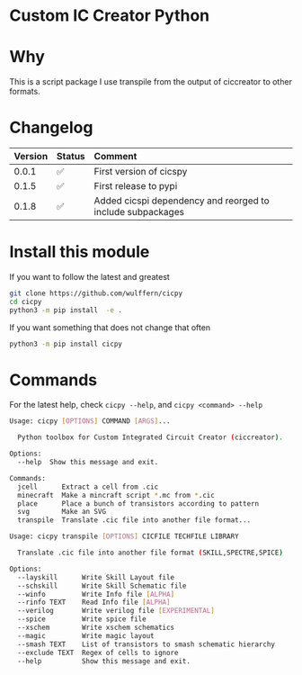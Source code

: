 
# Custom IC Creator Python


# Why
This is a script package I use transpile from the output of ciccreator to other
formats.
 
# Changelog
| Version | Status | Comment |
|:--|:--|:--|
|0.0.1| :white_check_mark: | First version of cicspy|
|0.1.5| :white_check_mark: | First release to pypi|
|0.1.8| :white_check_mark: | Added cicspi dependency and reorged to include subpackages|

# Install this module
If you want to follow the latest and greatest
``` sh
git clone https://github.com/wulffern/cicpy
cd cicpy
python3 -m pip install  -e . 
```

If you want something that does not change that often
``` sh
python3 -m pip install cicpy 

```

# Commands

For the latest help, check `cicpy --help`, and `cicpy <command> --help`

``` sh
Usage: cicpy [OPTIONS] COMMAND [ARGS]...

  Python toolbox for Custom Integrated Circuit Creator (ciccreator).

Options:
  --help  Show this message and exit.

Commands:
  jcell      Extract a cell from .cic
  minecraft  Make a mincraft script *.mc from *.cic
  place      Place a bunch of transistors according to pattern
  svg        Make an SVG
  transpile  Translate .cic file into another file format...
```

``` sh
Usage: cicpy transpile [OPTIONS] CICFILE TECHFILE LIBRARY

  Translate .cic file into another file format (SKILL,SPECTRE,SPICE)

Options:
  --layskill      Write Skill Layout file
  --schskill      Write Skill Schematic file
  --winfo         Write Info file [ALPHA]
  --rinfo TEXT    Read Info file [ALPHA]
  --verilog       Write verilog file [EXPERIMENTAL]
  --spice         Write spice file
  --xschem        Write xschem schematics
  --magic         Write magic layout
  --smash TEXT    List of transistors to smash schematic hierarchy
  --exclude TEXT  Regex of cells to ignore
  --help          Show this message and exit.

```

